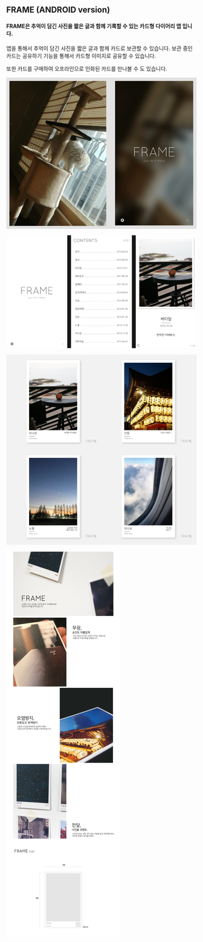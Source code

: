 ## FRAME (ANDROID version)

#### FRAME은 추억이 담긴 사진을 짧은 글과 함께 기록할 수 있는 카드형 다이어리 앱 입니다.  
  
앱을 통해서 추억이 담긴 사진을 짧은 글과 함께 카드로 보관할 수 있습니다. 보관 중인 카드는 공유하기 기능을 통해서 카드형 이미지로 공유할 수 있습니다.
  
또한 카드를 구매하여 오프라인으로 인화된 카드를 만나볼 수 도 있습니다.  

![main](https://github.com/hololee/FRAME_ANDROID/blob/master/screenshot/frame3.jpg?raw=true)

![main_screen](https://github.com/hololee/FRAME_ANDROID/blob/master/screenshot/frame1.png?raw=true)

![main_screen2](https://github.com/hololee/FRAME_ANDROID/blob/master/screenshot/frame4.jpg?raw=true)

![main_screen2](https://github.com/hololee/FRAME_ANDROID/blob/master/screenshot/frame2.jpg?raw=true)